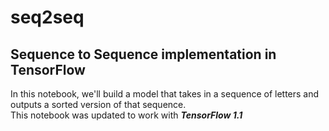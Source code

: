 # seq2seq
## Sequence to Sequence implementation in TensorFlow
In this notebook, we'll build a model that takes in a sequence of letters and outputs a sorted version of that sequence.<br />
This notebook was updated to work with ***TensorFlow 1.1***
